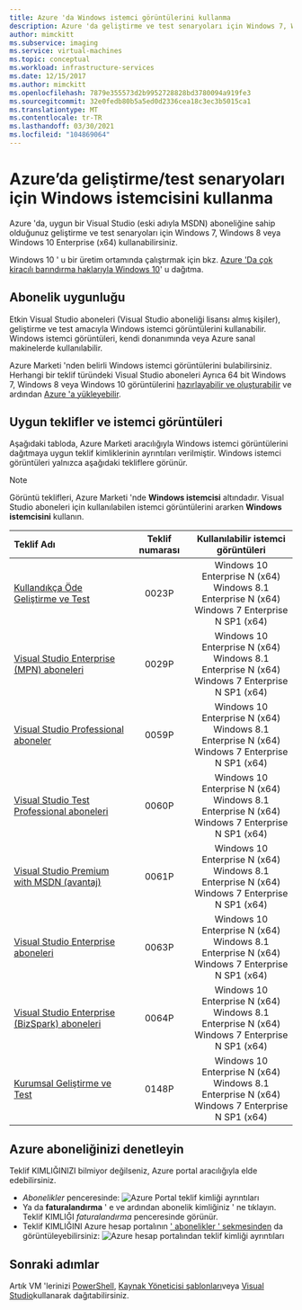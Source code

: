 ```yaml
---
title: Azure 'da Windows istemci görüntülerini kullanma
description: Azure 'da geliştirme ve test senaryoları için Windows 7, Windows 8 veya Windows 10 dağıtmak üzere Visual Studio abonelik avantajlarını kullanma
author: mimckitt
ms.subservice: imaging
ms.service: virtual-machines
ms.topic: conceptual
ms.workload: infrastructure-services
ms.date: 12/15/2017
ms.author: mimckitt
ms.openlocfilehash: 7879e355573d2b9952728828bd3780094a919fe3
ms.sourcegitcommit: 32e0fedb80b5a5ed0d2336cea18c3ec3b5015ca1
ms.translationtype: MT
ms.contentlocale: tr-TR
ms.lasthandoff: 03/30/2021
ms.locfileid: "104869064"
---
```

# <a name="use-windows-client-in-azure-for-devtest-scenarios"></a>Azure’da geliştirme/test senaryoları için Windows istemcisini kullanma
Azure 'da, uygun bir Visual Studio (eski adıyla MSDN) aboneliğine sahip olduğunuz geliştirme ve test senaryoları için Windows 7, Windows 8 veya Windows 10 Enterprise (x64) kullanabilirsiniz. 

Windows 10 ' u bir üretim ortamında çalıştırmak için bkz. [Azure 'Da çok kiracılı barındırma haklarıyla Windows 10](windows-desktop-multitenant-hosting-deployment.md)' u dağıtma.


## <a name="subscription-eligibility"></a>Abonelik uygunluğu
Etkin Visual Studio aboneleri (Visual Studio aboneliği lisansı almış kişiler), geliştirme ve test amacıyla Windows istemci görüntülerini kullanabilir. Windows istemci görüntüleri, kendi donanımında veya Azure sanal makinelerde kullanılabilir.

Azure Marketi 'nden belirli Windows istemci görüntülerini bulabilirsiniz. Herhangi bir teklif türündeki Visual Studio aboneleri Ayrıca 64 bit Windows 7, Windows 8 veya Windows 10 görüntülerini [hazırlayabilir ve oluşturabilir](prepare-for-upload-vhd-image.md) ve ardından [Azure 'a yükleyebilir](upload-generalized-managed.md).

## <a name="eligible-offers-and-client-images"></a>Uygun teklifler ve istemci görüntüleri
Aşağıdaki tabloda, Azure Marketi aracılığıyla Windows istemci görüntülerini dağıtmaya uygun teklif kimliklerinin ayrıntıları verilmiştir. Windows istemci görüntüleri yalnızca aşağıdaki tekliflere görünür. 

> [!NOTE]
> Görüntü teklifleri, Azure Marketi 'nde **Windows istemcisi** altındadır. Visual Studio aboneleri için kullanılabilen istemci görüntülerini ararken **Windows istemcisini** kullanın. 

| Teklif Adı | Teklif numarası | Kullanılabilir istemci görüntüleri | 
|:--- |:---:|:---:|
| [Kullandıkça Öde Geliştirme ve Test](https://azure.microsoft.com/offers/ms-azr-0023p/) |0023P | Windows 10 Enterprise N (x64) <br> Windows 8.1 Enterprise N (x64) <br> Windows 7 Enterprise N SP1 (x64) |
| [Visual Studio Enterprise (MPN) aboneleri](https://azure.microsoft.com/offers/ms-azr-0029p/) |0029P | Windows 10 Enterprise N (x64) <br> Windows 8.1 Enterprise N (x64) <br> Windows 7 Enterprise N SP1 (x64) |
| [Visual Studio Professional aboneler](https://azure.microsoft.com/offers/ms-azr-0059p/) |0059P | Windows 10 Enterprise N (x64) <br> Windows 8.1 Enterprise N (x64) <br> Windows 7 Enterprise N SP1 (x64) |
| [Visual Studio Test Professional aboneleri](https://azure.microsoft.com/offers/ms-azr-0060p/) |0060P | Windows 10 Enterprise N (x64) <br> Windows 8.1 Enterprise N (x64) <br> Windows 7 Enterprise N SP1 (x64) |
| [Visual Studio Premium with MSDN (avantaj)](https://azure.microsoft.com/offers/ms-azr-0061p/) |0061P | Windows 10 Enterprise N (x64) <br> Windows 8.1 Enterprise N (x64) <br> Windows 7 Enterprise N SP1 (x64) |
| [Visual Studio Enterprise aboneleri](https://azure.microsoft.com/offers/ms-azr-0063p/) |0063P | Windows 10 Enterprise N (x64) <br> Windows 8.1 Enterprise N (x64) <br> Windows 7 Enterprise N SP1 (x64) |
| [Visual Studio Enterprise (BizSpark) aboneleri](https://azure.microsoft.com/offers/ms-azr-0064p/) |0064P | Windows 10 Enterprise N (x64) <br> Windows 8.1 Enterprise N (x64) <br> Windows 7 Enterprise N SP1 (x64) |
| [Kurumsal Geliştirme ve Test](https://azure.microsoft.com/offers/ms-azr-0148p/) |0148P | Windows 10 Enterprise N (x64) <br> Windows 8.1 Enterprise N (x64) <br> Windows 7 Enterprise N SP1 (x64) |

## <a name="check-your-azure-subscription"></a>Azure aboneliğinizi denetleyin
Teklif KIMLIĞINIZI bilmiyor değilseniz, Azure portal aracılığıyla elde edebilirsiniz.  
- *Abonelikler* penceresinde: ![ Azure Portal teklif kimliği ayrıntıları](./media/client-images/offer-id-azure-portal.png) 
- Ya da **faturalandırma** ' e ve ardından abonelik kimliğiniz ' ne tıklayın. Teklif KIMLIĞI *faturalandırma* penceresinde görünür. 
- Teklif KIMLIĞINI Azure hesap portalının [' abonelikler ' sekmesinden](https://account.windowsazure.com/Subscriptions) da görüntüleyebilirsiniz: ![ Azure hesap portalından teklif kimliği ayrıntıları](./media/client-images/offer-id-azure-account-portal.png) 

## <a name="next-steps"></a>Sonraki adımlar
Artık VM 'lerinizi [PowerShell](quick-create-powershell.md), [Kaynak Yöneticisi şablonları](ps-template.md)veya [Visual Studio](../../azure-resource-manager/templates/create-visual-studio-deployment-project.md)kullanarak dağıtabilirsiniz.
